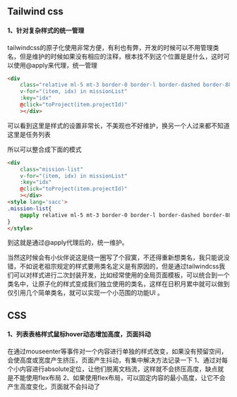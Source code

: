 ## Tailwind css

#### 1、针对复杂样式的统一管理

​	tailwindcss的原子化使用非常方便，有利也有弊，开发的时候可以不用管理类名，但是维护的时候如果没有相应的注释，根本找不到这个位置是是什么，这时可以使用@apply来代理，统一管理

```html
<div
	class="relative ml-5 mt-3 border-0 border-l border-dashed border-888 pb-2 pl-1.5 pr-4"
	v-for="(item, idx) in missionList"
	:key="idx"
	@click="toProject(item.projectId)"
	></div>
```

可以看到这里是样式的设置非常长，不美观也不好维护，换另一个人过来都不知道这里是任务列表

所以可以整合成下面的模式

```html
<div
	class="mission-list"
	v-for="(item, idx) in missionList"
	:key="idx"
	@click="toProject(item.projectId)"
	></div>
<style lang='sacc'>
.mission-list{
    @apply relative ml-5 mt-3 border-0 border-l border-dashed border-888 pb-2 pl-1.5 pr-4
}
</style>
```

到这就是通过@apply代理后的，统一维护。

当然这时候会有小伙伴说这是绕一圈写了个寂寞，不还得重新想类名，我只能说没错，不如说老祖宗规定的样式要用类名定义是有原因的，但是通过tailwindcss我们可以对样式进行二次封装开发，比如经常使用的全局页面模板，可以统合到一个类名中，让原子化的样式变成我们独立使用的类名，这样在日积月累中就可以做到仅引用几个简单类名，就可以实现一个小范围的功能UI 。

## CSS

#### 1、列表表格样式鼠标hover动态增加高度，页面抖动
在通过mouseenter等事件对一个内容进行单独的样式改变，如果没有预留空间，会使高度或宽度产生挤压，页面产生抖动，有集中解决方法记录一下
1、通过对每个小内容进行absolute定位，让他们脱离文档流，这样就不会挤压高度，缺点就是不能使用flex布局
2、如果使用flex布局，可以固定内容的最小高度，让它不会产生高度变化，页面就不会抖动了